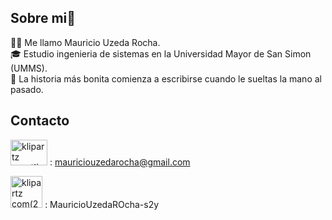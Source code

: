 ## Sobre mi👋
🙋‍♂️ Me llamo Mauricio Uzeda Rocha.  
🎓 Estudio ingenieria de sistemas en la Universidad Mayor de San Simon (UMMS).  
📖 La historia más bonita comienza a escribirse cuando le sueltas la mano al pasado.

## Contacto
<img width="59" height="41.2" alt="klipartz com(1)" src="https://github.com/user-attachments/assets/88b9338c-9945-4320-9a90-5285df43d0a1" /> : mauriciouzedarocha@gmail.com  


<img width="51.2" height="51.2" alt="klipartz com(2)" src="https://github.com/user-attachments/assets/07553d05-5ef7-4802-ba1b-0f8c4bc8045b" /> : MauricioUzedaROcha-s2y
